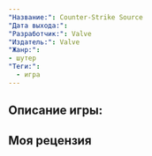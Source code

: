 ```yaml
---
"Название:": Counter-Strike Source
"Дата выхода:": 
"Разработчик:": Valve
"Издатель:": Valve
"Жанр:": 
- шутер
"Теги:":
  - игра
---
```


## Описание игры:


## Моя рецензия

